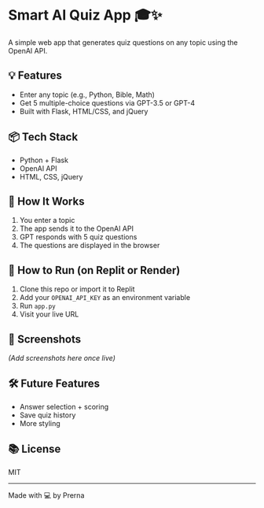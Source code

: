 # Smart AI Quiz App 🎓✨

A simple web app that generates quiz questions on any topic using the OpenAI API.

## 💡 Features
- Enter any topic (e.g., Python, Bible, Math)
- Get 5 multiple-choice questions via GPT-3.5 or GPT-4
- Built with Flask, HTML/CSS, and jQuery

## 📦 Tech Stack
- Python + Flask
- OpenAI API
- HTML, CSS, jQuery

## 🧠 How It Works
1. You enter a topic
2. The app sends it to the OpenAI API
3. GPT responds with 5 quiz questions
4. The questions are displayed in the browser

## 🚀 How to Run (on Replit or Render)
1. Clone this repo or import it to Replit
2. Add your `OPENAI_API_KEY` as an environment variable
3. Run `app.py`
4. Visit your live URL

## 📸 Screenshots
*(Add screenshots here once live)*

## 🛠️ Future Features
- Answer selection + scoring
- Save quiz history
- More styling

## 📚 License
MIT

---

Made with 💻 by Prerna
